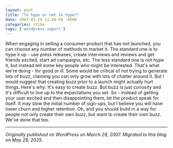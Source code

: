 ```yaml
---
layout: post
title: "To hype or not to hype?"
date: 2007-03-29 11:49:59 -0500
categories: rVibe
tags: ['wordpress-import']
---
```


When engaging in selling a consumer product that has not launched, you can choose any number of methods to market it. The standard one is to hype it up - use press releases, create interviews and reviews and get friends excited, start ad campaigns, etc. The less standard one is not hype it, but instead tell some key people who might be interested. That's what we're doing - for good or ill. Some would be critical of not trying to generate lots of buzz, claiming you can only grow with lots of chatter around it. But I would suggest that creating buzz prior to a launch might actually hurt things. Here's why: It's easy to create buzz. But buzz is just curiosity and it's difficult to live up to the expectations you set. So - instead of getting your user excited and then disappointing them, let the product speak for itself. It may slow the initial number of sign-ups, but I believe you will have lower churn and higher retention. Oh, and you should build in a way for people not only create their own buzz, but _want_ to create their own buzz. We've done that too.

---

*Originally published on WordPress on March 29, 2007. Migrated to this blog on May 29, 2025.*
